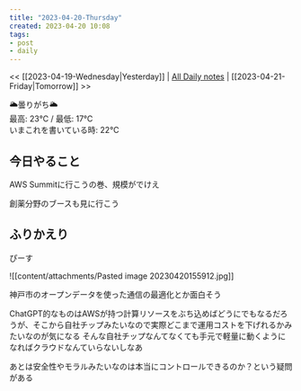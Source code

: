 ```yaml
---
title: "2023-04-20-Thursday"
created: 2023-04-20 10:08
tags:
- post
- daily
---
```


<< [[2023-04-19-Wednesday|Yesterday]] | [All Daily notes](/tags/daily) | [[2023-04-21-Friday|Tomorrow]] >>

🌥️曇りがち🌥️  
最高: 23℃ / 最低: 17℃  
いまこれを書いている時: 22℃

## 今日やること

AWS Summitに行こうの巻、規模がでけえ

創薬分野のブースも見に行こう

## ふりかえり

ぴーす

![[content/attachments/Pasted image 20230420155912.jpg]]

神戸市のオープンデータを使った通信の最適化とか面白そう

ChatGPT的なものはAWSが持つ計算リソースをぶち込めばどうにでもなるだろうが、そこから自社チップみたいなので実際どこまで運用コストを下げれるかみたいなのが気になる
そんな自社チップなんてなくても手元で軽量に動くようになればクラウドなんていらないしなあ

あとは安全性やモラルみたいなのは本当にコントロールできるのか？という疑問がある